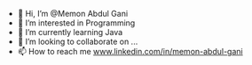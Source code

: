 - 👋 Hi, I’m @Memon Abdul Gani
- 👀 I’m interested in Programming
- 🌱 I’m currently learning Java
- 💞️ I’m looking to collaborate on ...
- 📫 How to reach me www.linkedin.com/in/memon-abdul-gani

<!---
Gani25/Gani25 is a ✨ special ✨ repository because its `README.md` (this file) appears on your GitHub profile.
You can click the Preview link to take a look at your changes.
--->

